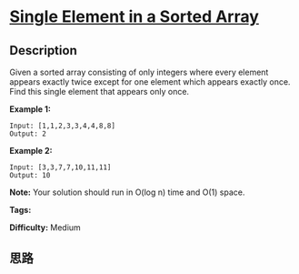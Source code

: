 # [Single Element in a Sorted Array][title]

## Description

Given a sorted array consisting of only integers where every element appears
exactly twice except for one element which appears exactly once. Find this
single element that appears only once.



**Example 1:**
            Input: [1,1,2,3,3,4,4,8,8]    Output: 2    

**Example 2:**
            Input: [3,3,7,7,10,11,11]    Output: 10    



**Note:** Your solution should run in O(log n) time and O(1) space.


**Tags:** 

**Difficulty:** Medium

## 思路

[title]: https://leetcode.com/problems/single-element-in-a-sorted-array
